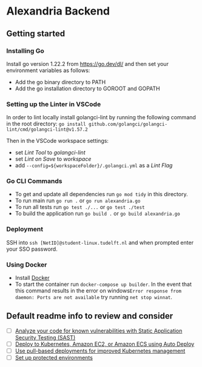 # Alexandria Backend



## Getting started

### Installing Go
Install go version 1.22.2 from https://go.dev/dl/ and then set your environment variables as follows:
 - Add the go binary directory to PATH 
 - Add the go installation directory to GOROOT and GOPATH

### Setting up the Linter in VSCode
In order to lint locally install golangci-lint by running the following command in the root directory:
```go install github.com/golangci/golangci-lint/cmd/golangci-lint@v1.57.2```

Then in the VSCode workspace settings:
 - set *Lint Tool* to *golangci-lint*
 - set *Lint on Save* to *workspace*
 - add ```--config=${workspaceFolder}/.golangci.yml``` as a *Lint Flag*

### Go CLI Commands
 - To get and update all dependencies run ```go mod tidy``` in this directory.    
 - To run main run ```go run .``` or ```go run alexandria.go```     
 - To run all tests run ```go test ./...``` or ```go test ./test```
 - To build the application run ```go build .``` or ```go build alexandria.go```

### Deployment
SSH into ```ssh [NetID]@student-linux.tudelft.nl``` and when prompted enter your SSO password.

### Using Docker
 - Install [Docker](https://www.docker.com/products/docker-desktop/)
 - To start the container run ```docker-compose up builder```. In the event that this command results in the error on windows```Error response from daemon: Ports are not available``` try running ```net stop winnat```.

## Default readme info to review and consider

- [ ] [Analyze your code for known vulnerabilities with Static Application Security Testing (SAST)](https://docs.gitlab.com/ee/user/application_security/sast/)
- [ ] [Deploy to Kubernetes, Amazon EC2, or Amazon ECS using Auto Deploy](https://docs.gitlab.com/ee/topics/autodevops/requirements.html)
- [ ] [Use pull-based deployments for improved Kubernetes management](https://docs.gitlab.com/ee/user/clusters/agent/)
- [ ] [Set up protected environments](https://docs.gitlab.com/ee/ci/environments/protected_environments.html)
